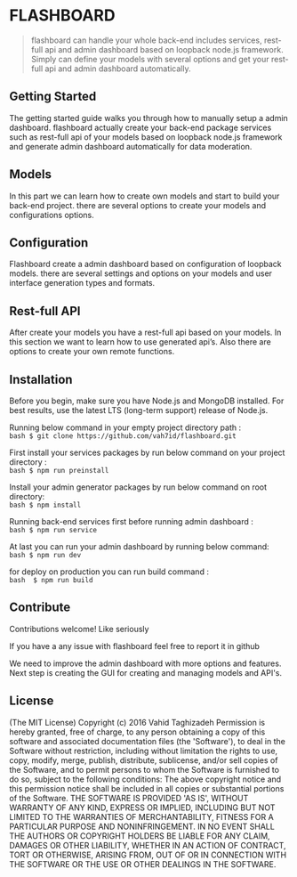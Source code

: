 # FLASHBOARD

> flashboard can handle your whole back-end includes services, rest-full api and admin dashboard based on loopback node.js framework.
Simply can define your models with several options and get your rest-full api and admin dashboard automatically.


## Getting Started
The getting started guide walks you through how to manually setup a admin dashboard. flashboard actually create your back-end package services such as rest-full api of your models based on loopback node.js framework and generate admin dashboard automatically for data moderation.

## Models
In this part we can learn how to create own models and start to build your back-end project. there are several options to create your models and configurations options.

## Configuration
Flashboard create a admin dashboard based on configuration of loopback models. there are several settings and options on your models and user interface generation types and formats.

## Rest-full API
After create your models you have a rest-full api based on your models. In this section we want to learn how to use generated api’s. Also there are options to create your own remote functions.


## Installation

Before you begin, make sure you have Node.js and MongoDB installed. For best results, use the latest LTS (long-term support) release of Node.js.

Running below command in your empty project directory path :  
``` bash $ git clone https://github.com/vah7id/flashboard.git ```  

First install your services packages by run below command on your project directory :  
``` bash $ npm run preinstall  ```  

Install your admin generator packages by run below command on root directory:  
``` bash $ npm install  ```  

Running back-end services first before running admin dashboard :  
``` bash $ npm run service  ``` 

At last you can run your admin dashboard by running below command:  
``` bash $ npm run dev  ```  

for deploy on production you can run build command :  
``` bash  $ npm run build  ```  


## Contribute

Contributions welcome! Like seriously

If you have a any issue with flashboard feel free to report it in github

We need to improve the admin dashboard with more options and features. 
Next step is creating the GUI for creating and managing models and API's.   

## License

(The MIT License) Copyright (c) 2016 Vahid Taghizadeh Permission is hereby granted, free of charge, to any person obtaining a copy of this software and associated documentation files (the 'Software'), to deal in the Software without restriction, including without limitation the rights to use, copy, modify, merge, publish, distribute, sublicense, and/or sell copies of the Software, and to permit persons to whom the Software is furnished to do so, subject to the following conditions: The above copyright notice and this permission notice shall be included in all copies or substantial portions of the Software. THE SOFTWARE IS PROVIDED 'AS IS', WITHOUT WARRANTY OF ANY KIND, EXPRESS OR IMPLIED, INCLUDING BUT NOT LIMITED TO THE WARRANTIES OF MERCHANTABILITY, FITNESS FOR A PARTICULAR PURPOSE AND NONINFRINGEMENT. IN NO EVENT SHALL THE AUTHORS OR COPYRIGHT HOLDERS BE LIABLE FOR ANY CLAIM, DAMAGES OR OTHER LIABILITY, WHETHER IN AN ACTION OF CONTRACT, TORT OR OTHERWISE, ARISING FROM, OUT OF OR IN CONNECTION WITH THE SOFTWARE OR THE USE OR OTHER DEALINGS IN THE SOFTWARE.
